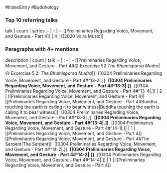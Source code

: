 #IndexEntry #Buddhology

### Top 10 referring talks
talk | count | series
:- | - |: -
[[Preliminaries Regarding Voice, Movement, and Gesture - Part 4]] | 4 | [[2020 Vajra Music]]

### Paragraphs with 4+ mentions
description | count | talk
:- | : - | -
[[Preliminaries Regarding Voice, Movement, and Gesture - Part 4#🟡 Excercise 52 _The Bhumisparsa Mudra_\|🟡 Excercise 5.2: _The Bhumisparsa Mudra_]] &nbsp;&nbsp;[[0304 Preliminaries Regarding Voice, Movement, and Gesture - Part 4#^13-2\|.]] &nbsp; **[[0304 Preliminaries Regarding Voice, Movement, and Gesture - Part 4#^13-3\|.]]** &nbsp; [[0304 Preliminaries Regarding Voice, Movement, and Gesture - Part 4#^13-4\|.]] | 2 | [[Preliminaries Regarding Voice, Movement, and Gesture - Part 4]]
[[Preliminaries Regarding Voice, Movement, and Gesture - Part 4#Buddha touching the earth is calling it to bear witness\|Buddha touching the earth is calling it to bear witness]] &nbsp;&nbsp;[[0304 Preliminaries Regarding Voice, Movement, and Gesture - Part 4#^13-3\|.]] &nbsp; **[[0304 Preliminaries Regarding Voice, Movement, and Gesture - Part 4#^13-4\|.]]** &nbsp; [[0304 Preliminaries Regarding Voice, Movement, and Gesture - Part 4#^14-1\|.]] | 1 | [[Preliminaries Regarding Voice, Movement, and Gesture - Part 4]]
[[Preliminaries Regarding Voice, Movement, and Gesture - Part 4#The Serpent\|The Serpent]] &nbsp;&nbsp;[[0304 Preliminaries Regarding Voice, Movement, and Gesture - Part 4#^14-2\|.]] &nbsp; **[[0304 Preliminaries Regarding Voice, Movement, and Gesture - Part 4#^14-3\|.]]** &nbsp; [[0304 Preliminaries Regarding Voice, Movement, and Gesture - Part 4#^14-4\|.]] | 1 | [[Preliminaries Regarding Voice, Movement, and Gesture - Part 4]]


